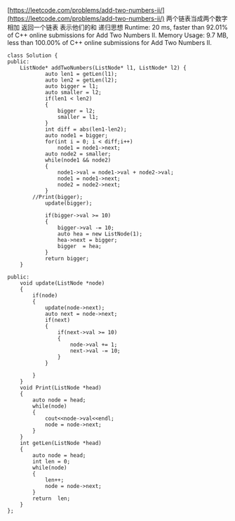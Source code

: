 [https://leetcode.com/problems/add-two-numbers-ii/](https://leetcode.com/problems/add-two-numbers-ii/)
两个链表当成两个数字  相加 返回一个链表 表示他们的和
递归思想
Runtime: 20 ms, faster than 92.01% of C++ online submissions for Add Two Numbers II.
Memory Usage: 9.7 MB, less than 100.00% of C++ online submissions for Add Two Numbers II.
```
class Solution {
public:
    ListNode* addTwoNumbers(ListNode* l1, ListNode* l2) {
            auto len1 = getLen(l1);
            auto len2 = getLen(l2);
            auto bigger = l1;
            auto smaller = l2;
            if(len1 < len2)
            {
                bigger = l2;
                smaller = l1;
            }
            int diff = abs(len1-len2);
            auto node1 = bigger;
            for(int i = 0; i < diff;i++)
                node1 = node1->next;
            auto node2 = smaller;
            while(node1 && node2)
            {
                node1->val = node1->val + node2->val;
                node1 = node1->next;
                node2 = node2->next;
            }
        //Print(bigger);
            update(bigger);

            if(bigger->val >= 10)
            {
                bigger->val -= 10;
                auto hea = new ListNode(1);
                hea->next = bigger;
                bigger  = hea;
            }
            return bigger;
    }

public:
    void update(ListNode *node)
    {
        if(node)
        {
            update(node->next);
            auto next = node->next;
            if(next)
            {
                if(next->val >= 10)
                {
                    node->val += 1;
                    next->val -= 10;
                }
            }

        }
    }
    void Print(ListNode *head)
    {
        auto node = head;
        while(node)
        {
            cout<<node->val<<endl;
            node = node->next;
        }
    }
    int getLen(ListNode *head)
    {
        auto node = head;
        int len = 0;
        while(node)
        {
            len++;
            node = node->next;
        }
        return  len;
    }
};
```
